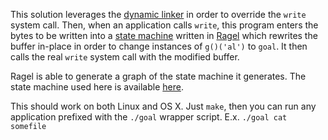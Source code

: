 This solution leverages the [dynamic linker][dyld] in order to override the
`write` system call. Then, when an application calls `write`, this program
enters the bytes to be written into a [state machine][fsm] written in [Ragel]
which rewrites the buffer in-place in order to change instances of `g()('al')`
to `goal`. It then calls the real `write` system call with the modified buffer.

Ragel is able to generate a graph of the state machine it generates. The state
machine used here is available [here][dyld-fsm].

This should work on both Linux and OS X. Just `make`, then you can run any
application prefixed with the `./goal` wrapper script. E.x.
`./goal cat somefile`

[dyld]: http://en.wikipedia.org/wiki/Dynamic_linking
[fsm]: https://en.wikipedia.org/wiki/Finite-state_machine
[ragel]: http://www.colm.net/open-source/ragel/
[dyld-fsm]: goal.svg
